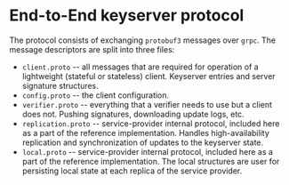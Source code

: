 # End-to-End keyserver protocol

The protocol consists of exchanging `protobuf3` messages over `grpc`. The
message descriptors are split into three files:

- `client.proto` -- all messages that are required for operation of a
  lightweight (stateful or stateless) client. Keyserver entries and server
  signature structures.
- `config.proto` -- the client configuration.
- `verifier.proto` -- everything that a verifier needs to use but a client does
  not. Pushing signatures, downloading update logs, etc.
- `replication.proto` -- service-provider internal protocol, included here as a
  part of the reference implementation. Handles high-availability replication
  and synchronization of updates to the keyserver state.
- `local.proto` -- service-provider internal protocol, included here as a
  part of the reference implementation. The local structures are user for
  persisting local state at each replica of the service provider.
